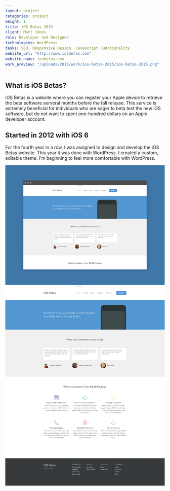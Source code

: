 ```yaml
---
layout: project
categories: project
weight: 1
title: iOS Betas 2015
client: Matt Jones
role: Developer and Designer
technologies: WordPress
tasks: SEO, Responsive Design, Javascript Functionality
website_url: "http://www.iosbetas.com"
website_name: iosbetas.com
work_preview: "/uploads/2015/work/ios-betas-2015/ios-betas-2015.png"
---
```


## What is iOS Betas?

iOS Betas is a website where you can register your Apple device to retrieve the beta software serveral months before the fall release.  This service is extremely beneficial for individuals who are eager to beta test the new iOS software, but do not want to spent one-hundred dollars on an Apple developer account. 

## Started in 2012 with iOS 6

For the fourth year in a row, I was assigned to design and develop the iOS Betas website. This year it was done with WordPress. I created a custom, editable theme. I'm beginning to feel more comfortable with WordPress.



![](/uploads/2015/work/ios-betas-2015/ios-betas-2015.gif)
![](/uploads/2015/work/ios-betas-2015/iosbetas_2015_full.png)